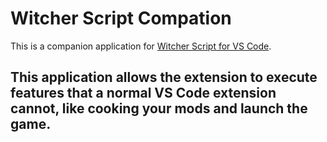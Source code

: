 # Witcher Script Compation

This is a companion application for [Witcher Script for VS Code](https://marketplace.visualstudio.com/items?itemName=nicollasricas.vscode-witcherscript).

## This application allows the extension to execute features that a normal VS Code extension cannot, like cooking your mods and launch the game.